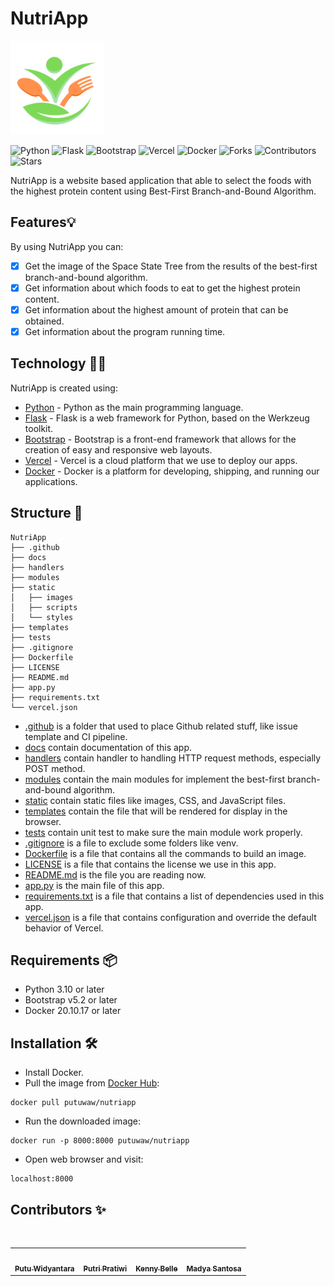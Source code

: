 # NutriApp

<img src="https://github.com/putuwaw/nutriapp/blob/main/static/images/logo.png" width="150px;" alt=""/>

![Python](https://img.shields.io/badge/Python-FFD43B?style=for-the-badge&logo=python&logoColor=blue)
![Flask](https://img.shields.io/badge/Flask-000000?style=for-the-badge&logo=flask&logoColor=white)
![Bootstrap](https://img.shields.io/badge/Bootstrap-563D7C?style=for-the-badge&logo=bootstrap&logoColor=white)
![Vercel](https://img.shields.io/badge/vercel-%23000000.svg?style=for-the-badge&logo=vercel&logoColor=white)
![Docker](https://img.shields.io/badge/Docker-2CA5E0?style=for-the-badge&logo=docker&logoColor=white)
![Forks](https://img.shields.io/github/forks/putuwaw/nutriapp?style=for-the-badge)
![Contributors](https://img.shields.io/github/contributors/putuwaw/nutriapp?style=for-the-badge)
![Stars](https://img.shields.io/github/stars/putuwaw/nutriapp?style=for-the-badge)

NutriApp is a website based application that able to select the foods with the highest protein content using Best-First Branch-and-Bound Algorithm.

## Features💡
By using NutriApp you can:
- [x] Get the image of the Space State Tree from the results of the best-first branch-and-bound algorithm.
- [x] Get information about which foods to eat to get the highest protein content.
- [x] Get information about the highest amount of protein that can be obtained.
- [x] Get information about the program running time.

## Technology 👨‍💻
NutriApp is created using:
- [Python](https://www.python.org/) - Python as the main programming language.
- [Flask](https://flask.palletsprojects.com/en/2.2.x/) - Flask is a web framework for Python, based on the Werkzeug toolkit.
- [Bootstrap](https://getbootstrap.com/) - Bootstrap is a front-end framework that allows for the creation of easy and responsive web layouts.
- [Vercel](https://vercel.com/) - Vercel is a cloud platform that we use to deploy our apps.
- [Docker](https://www.docker.com/) - Docker is a platform for developing, shipping, and running our applications.


## Structure 📂
```
NutriApp
├── .github
├── docs
├── handlers
├── modules
├── static
│   ├── images
│   ├── scripts
│   └── styles
├── templates
├── tests
├── .gitignore
├── Dockerfile
├── LICENSE
├── README.md
├── app.py
├── requirements.txt
└── vercel.json
```
- [.github](.github/) is a folder that used to place Github related stuff, like issue template and CI pipeline.
- [docs](docs/) contain documentation of this app.
- [handlers](handlers/) contain handler to handling HTTP request methods, especially POST method.
- [modules](modules/) contain the main modules for implement the best-first branch-and-bound algorithm.
- [static](static/) contain static files like images, CSS, and JavaScript files.
- [templates](templates/) contain the file that will be rendered for display in the browser.
- [tests](tests/) contain unit test to make sure the main module work properly.
- [.gitignore](.gitignore) is a file to exclude some folders like venv.
- [Dockerfile](Dockerfile) is a file that contains all the commands to build an image.
- [LICENSE](LICENSE) is a file that contains the license we use in this app.
- [README.md](README.md) is the file you are reading now.
- [app.py](app.py) is the main file of this app.
- [requirements.txt](requirements.txt) is a file that contains a list of dependencies used in this app.
- [vercel.json](vercel.json) is a file that contains configuration and override the default behavior of Vercel.

## Requirements 📦
- Python 3.10 or later
- Bootstrap v5.2 or later
- Docker 20.10.17 or later

## Installation 🛠️
- Install Docker.
- Pull the image from [Docker Hub](https://hub.docker.com/r/putuwaw/nutriapp):
```
docker pull putuwaw/nutriapp
```
- Run the downloaded image:
```
docker run -p 8000:8000 putuwaw/nutriapp
```
- Open web browser and visit:
```
localhost:8000
```

## Contributors ✨
<br>
<table align="center">
  <tr>
    <td align="center"><a href="https://github.com/putuwaw"><img src="https://avatars.githubusercontent.com/u/90038606?v=4" width="150px;" alt=""/><br><sub><b>Putu Widyantara</b></sub></td> 
    <td align="center"><a href="https://github.com/putrip3"><img src="https://avatars.githubusercontent.com/u/103046943?v=4" width="150px;" alt=""/><br><sub><b>Putri Pratiwi</b></sub></td> 
    <td align="center"><a href="https://github.com/Kebelll"><img src="https://avatars.githubusercontent.com/u/97933526?v=4" width="150px;" alt=""/><br><sub><b>Kenny Belle</b></sub></td>
    <td align="center"><a href="https://github.com/madya-dev"><img src="https://avatars.githubusercontent.com/u/84718700?v=4" width="150px;" alt=""/><br><sub><b>Madya Santosa</b></sub></td>
  </tr>
</table>

